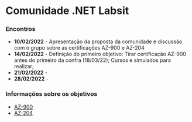 # Comunidade .NET Labsit

### Encontros
- **10/02/2022** - Apresentação da proposta da comunidade e discussão com o grupo sobre as certificações AZ-900 e AZ-204
- **14/02/2022** - Definição do primeiro objetivo: Tirar certificação AZ-900 antes do primeiro da confra (18/03/22); Cursos e simulados para realizar;
- **21/02/2022** - 
- **28/02/2022** -

### Informações sobre os objetivos 
- [AZ-900](http://pandoc.org/)
- [AZ-204](http://pandoc.org/)
